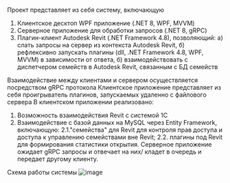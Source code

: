 Проект представляет из себя систему, включающую 
1. Клиентское десктоп WPF приложение (.NET 8, WPF, MVVM)
2. Серверное приложение для обработки запросов (.NET 8, gRPC)
3. Плагин-клиент Autodesk Revit (.NET Framework 4.8), позволяющий:
   а) слать запросы на сервер из контекста Autodesk Revit,
   б) рефлексивно запускать плагины (dll, .NET Framework 4.8, WPF, MVVM) в зависимости от ответа,
   б) взаимодействовать с диспетчером семейств в Autodesk Revit, связанным с БД семейств
   
Взаимодействие между клиентами и сервером осуществляется посредством gRPC протокола
Клиентское приложение представляет из себя проигрыватель плагинов, запускаемых удаленно с файлового сервера
В клиентском приложении реализовано:
   1. Возможность взаимодействия Revit с системой 1С
   2. Взаимодействие c базой данных на MySQL через Entity Framework, включающую:
      2.1."семейства" для Revit  для контроля прав доступа и доступа к управлению семействами вне Revit;
      2.2. плагины под Revit для формирования статистики открытия.
Серверное приложение ожидает gRPC запросы и отвечает на них/ кладет в очередь и передает другому клиенту.

Схема работы системы
![image](https://github.com/user-attachments/assets/dee92cbe-a950-4e09-8007-84366cd61bc6)




